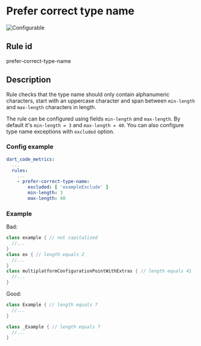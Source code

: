 # Prefer correct type name

![Configurable](https://img.shields.io/badge/-configurable-informational)

## Rule id

prefer-correct-type-name

## Description

Rule checks that the type name should only contain alphanumeric characters, start with an uppercase character and span between `min-length` and `max-length` characters in length.

The rule can be configured using fields `min-length` and `max-length`. By default it's `min-length = 3` and `max-length = 40`. You can also configure type name exceptions with `excluded` option.

### Config example

```yaml
dart_code_metrics:
  ...
  rules:
    ...
    - prefer-correct-type-name:
        excluded: [ 'exampleExclude' ]
        min-length: 3
        mаx-length: 40
```

### Example

Bad:

```dart
class example { // not capitalized
  //...
} 
class ex { // length equals 2
  //...
} 
class multiplatformConfigurationPointWithExtras { // length equals 41
  //...
} 
```

Good:

```dart
class Example { // length equals 7
  //...
}

class _Example { // length equals 7
  //...
} 
```
